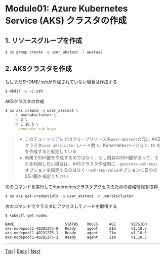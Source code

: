 # Module01: Azure Kubernetes Service (AKS) クラスタの作成

## 1. リソースグループを作成
```sh
$ az group create -g user_akstest -l westus2
```

## 2. AKSクラスタを作成
もしまだ$HOME/.sshが作成されていない場合は作成する
```sh
$ mkdir -p ~/.ssh
```

AKSクラスタの作成
```sh
$ az aks create -g user_akstest \
    -n userakscluster \
    -c 3 \
    -k 1.10.5 \
    --generate-ssh-keys
```
> - このチュートリアルではグループリソース名`user-akstest`の元に AKSクラスタ`user-akscluster` (ノード数 `3`、Kubernetesバージョン`.10.5`)を作成すると仮定している
> - 新規でSSH鍵を作成するのではなく、もし既存のSSH鍵があって、それを利用したい場合は、AKSクラスタ作成時に`--generate-ssh-keys`オプションを指定するのはなく`--ssh-key-value`オプションに自分のSSH鍵を指定ください


次のコマンドを実行してKugernetesクラスタアクセスのための資格情報を取得
```sh
$ az aks get-credentials -g user_akstest -n userakscluster
```

次のコマンドでクラスタにアクセスしてノードを取得する
```
$ kubectl get nodes

NAME                       STATUS    ROLES     AGE       VERSION
aks-nodepool1-40291275-0   Ready     agent     21m       v1.10.5
aks-nodepool1-40291275-1   Ready     agent     21m       v1.10.5
aks-nodepool1-40291275-2   Ready     agent     21m       v1.10.5
```

---
[Top](toc_ja.md) | [Back](module00_ja.md) | [Next](module02_ja.md)
